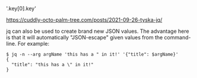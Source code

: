

'.key[0].key'


https://cuddly-octo-palm-tree.com/posts/2021-09-26-tyska-jq/

jq can also be used to create brand new JSON values. The advantage here is that it will automatically "JSON-escape" given values from the command-line. For example:

```
$ jq -n --arg argName 'this has a " in it!' '{"title": $argName}'
{
  "title": "this has a \" in it!"
}
```
